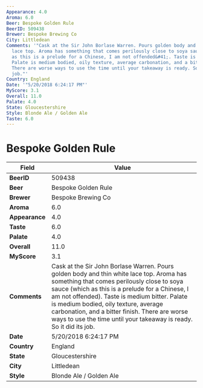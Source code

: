 ```yaml
---
Appearance: 4.0
Aroma: 6.0
Beer: Bespoke Golden Rule
BeerID: 509438
Brewer: Bespoke Brewing Co
City: Littledean
Comments: '"Cask at the Sir John Borlase Warren. Pours golden body and thin white
  lace top. Aroma has something that comes perilously close to soya sauce &#40;which
  as this is a prelude for a Chinese, I am not offended&#41;. Taste is medium bitter.
  Palate is medium bodied, oily texture, average carbonation, and a bitter finish.
  There are worse ways to use the time until your takeaway is ready. So it did its
  job."'
Country: England
Date: '"5/20/2018 6:24:17 PM"'
MyScore: 3.1
Overall: 11.0
Palate: 4.0
State: Gloucestershire
Style: Blonde Ale / Golden Ale
Taste: 6.0
---
```


# Bespoke Golden Rule

| Field         | Value |
|---------------|-------|
| **BeerID** | 509438 |
| **Beer** | Bespoke Golden Rule |
| **Brewer** | Bespoke Brewing Co |
| **Aroma** | 6.0 |
| **Appearance** | 4.0 |
| **Taste** | 6.0 |
| **Palate** | 4.0 |
| **Overall** | 11.0 |
| **MyScore** | 3.1 |
| **Comments** | Cask at the Sir John Borlase Warren. Pours golden body and thin white lace top. Aroma has something that comes perilously close to soya sauce &#40;which as this is a prelude for a Chinese, I am not offended&#41;. Taste is medium bitter. Palate is medium bodied, oily texture, average carbonation, and a bitter finish. There are worse ways to use the time until your takeaway is ready. So it did its job. |
| **Date** | 5/20/2018 6:24:17 PM |
| **Country** | England |
| **State** | Gloucestershire |
| **City** | Littledean |
| **Style** | Blonde Ale / Golden Ale |
